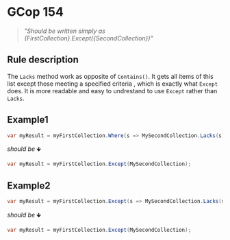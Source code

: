 ﻿# GCop 154

> *"Should be written simply as \{FirstCollection}.Except(\{SecondCollection})"*

## Rule description

The `Lacks` method work as opposite of `Contains()`. It gets all items of this list except those meeting a specified criteria , which is exactly what `Except` does. It is more readable and easy to undrestand to use `Except` rather than `Lacks`.

## Example1

```csharp
var myResult = myFirstCollection.Where(s => MySecondCollection.Lacks(s));
```

*should be* 🡻

```csharp
var myResult = myFirstCollection.Except(MySecondCollection);
```

## Example2

```csharp
var myResult = myFirstCollection.Except(s => MySecondCollection.Lacks(s));
```

*should be* 🡻

```csharp
var myResult = myFirstCollection.Except(MySecondCollection);
```
